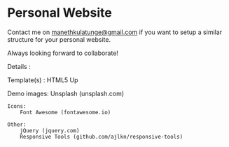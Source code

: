 # Personal Website

Contact me on manethkulatunge@gmail.com if you want to setup a similar structure for your personal website. 

Always looking forward to collaborate! 

Details :

Template(s) : 
   HTML5 Up 

Demo images:
		Unsplash (unsplash.com)

	Icons:
		Font Awesome (fontawesome.io)

	Other:
		jQuery (jquery.com)
		Responsive Tools (github.com/ajlkn/responsive-tools)

